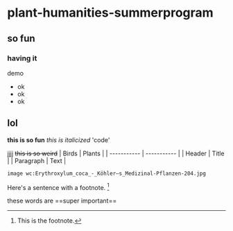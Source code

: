 # plant-humanities-summerprogram
## so fun
### having it
demo
- ok
- ok
- ok
## lol
**this is so fun**
*this is italicized*
'code'


jjjj
~~this is so weird~~
| Birds | Plants |
| ----------- | ----------- |
| Header | Title |
| Paragraph | Text |


`image wc:Erythroxylum_coca_-_Köhler–s_Medizinal-Pflanzen-204.jpg`

Here's a sentence with a footnote. [^1]

these words are ==super important==

[^1]: This is the footnote.

